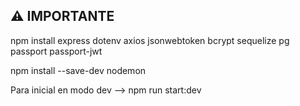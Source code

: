 ## **⚠️ IMPORTANTE**

npm install express dotenv axios jsonwebtoken bcrypt sequelize pg passport passport-jwt

npm install --save-dev nodemon

Para inicial en modo dev --> npm run start:dev
